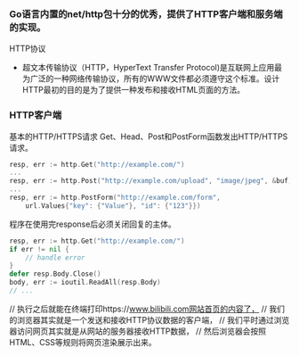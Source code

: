 ### Go语言内置的net/http包十分的优秀，提供了HTTP客户端和服务端的实现。
HTTP协议

+ 超文本传输协议（HTTP，HyperText Transfer Protocol)是互联网上应用最为广泛的一种网络传输协议，所有的WWW文件都必须遵守这个标准。设计HTTP最初的目的是为了提供一种发布和接收HTML页面的方法。

### HTTP客户端

基本的HTTP/HTTPS请求
Get、Head、Post和PostForm函数发出HTTP/HTTPS请求。
```go
resp, err := http.Get("http://example.com/")
...
resp, err := http.Post("http://example.com/upload", "image/jpeg", &buf)
...
resp, err := http.PostForm("http://example.com/form",
	url.Values{"key": {"Value"}, "id": {"123"}})
```

程序在使用完response后必须关闭回复的主体。
```go
resp, err := http.Get("http://example.com/")
if err != nil {
	// handle error
}
defer resp.Body.Close()
body, err := ioutil.ReadAll(resp.Body)
// ...
```

// 执行之后就能在终端打印https://www.bilibili.com网站首页的内容了，
// 我们的浏览器其实就是一个发送和接收HTTP协议数据的客户端，
// 我们平时通过浏览器访问网页其实就是从网站的服务器接收HTTP数据，
// 然后浏览器会按照HTML、CSS等规则将网页渲染展示出来。